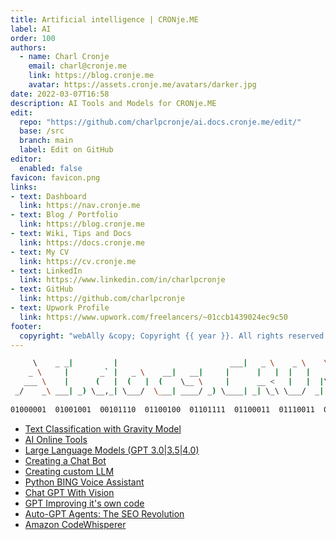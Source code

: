 ```yaml
---
title: Artificial intelligence | CRONje.ME
label: AI
order: 100
authors:
  - name: Charl Cronje
    email: charl@cronje.me
    link: https://blog.cronje.me
    avatar: https://assets.cronje.me/avatars/darker.jpg
date: 2022-03-07T16:58
description: AI Tools and Models for CRONje.ME
edit:
  repo: "https://github.com/charlpcronje/ai.docs.cronje.me/edit/"
  base: /src
  branch: main
  label: Edit on GitHub
editor:
  enabled: false
favicon: favicon.png
links:
- text: Dashboard
  link: https://nav.cronje.me
- text: Blog / Portfolio
  link: https://blog.cronje.me
- text: Wiki, Tips and Docs 
  link: https://docs.cronje.me
- text: My CV
  link: https://cv.cronje.me
- text: LinkedIn
  link: https://www.linkedin.com/in/charlpcronje
- text: GitHub
  link: https://github.com/charlpcronje
- text: Upwork Profile
  link: https://www.upwork.com/freelancers/~01ccb1439024ec9c50
footer:
  copyright: "webAlly &copy; Copyright {{ year }}. All rights reserved."
---
```

<script type="text/javascript">(function(w,s){var e=document.createElement("script");e.type="text/javascript";e.async=true;e.src="https://cdn.pagesense.io/js/webally/f2527eebee974243853bcd47b32631f4.js";var x=document.getElementsByTagName("script")[0];x.parentNode.insertBefore(e,x);})(window,"script");</script>

```sh
     \    _ _|         |                         ___|   _ \    _ \    \  | _)            \  |  ____| 
    _ \     |       _` |   _ \    __|   __|     |      |   |  |   |    \ |  |   _ \     |\/ |  __|   
   ___ \    |      (   |  (   |  (    \__ \     |      __ <   |   |  |\  |  |   __/     |   |  |     
 _/    _\ ___| _) \__,_| \___/  \___| ____/ _) \____| _| \_\ \___/  _| \_|  | \___| _) _|  _| _____| 
                                                                        ___/                         
01000001  01001001  00101110  01100100  01101111  01100011  01110011  00101110   01000011   01010010  01001111  01001110  01101010  01100101  00101110  01001101  01000101  
```

- [Text Classification with Gravity Model](classifyTextGravity.md)
- [AI Online Tools](onlineTools.md)
- [Large Language Models (GPT 3.0|3.5|4.0)](llm.md)
- [Creating a Chat Bot](chatbot.md)
- [Creating custom LLM](llmCustom.md)
- [Python BING Voice Assistant](https://www.youtube.com/watch?v=aokn48vB0kc)
- [Chat GPT With Vision](https://www.youtube.com/watch?v=ivwnJW9gkuk)
- [GPT Improving it's own code](https://www.youtube.com/watch?v=MV5QIQSDHDI)
- [Auto-GPT Agents: The SEO Revolution](https://www.youtube.com/watch?v=TPO4lxqM5sY)
- [Amazon CodeWhisperer](https://www.youtube.com/watch?v=rHNMfOK8pWI)